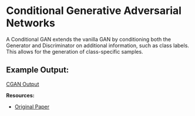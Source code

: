 # Conditional Generative Adversarial Networks
A Conditional GAN extends the vanilla GAN by conditioning both the Generator and Discriminator on additional information, such as class labels. This allows for the generation of class-specific samples.

## Example Output:
[CGAN Output](images/CGAN_Results.png)

**Resources:**
- [Original Paper](https://arxiv.org/pdf/1411.1784)